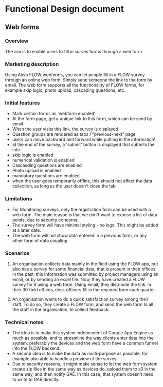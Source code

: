 # Functional Design document

Web forms
-------------

### Overview
The aim is to enable users to fill in survey forms through a web form

### Marketing description
Using Akvo FLOW webforms, you can let people fill in a FLOW survey through an online web form. Simply send someone the link to the form by email. The web form supports all the functionality of FLOW forms, for example skip logic, photo upload, cascading questions, etc.

### Initial features
* Mark certain forms as 'webform enabled'
* At the form page, get a unique link to this form, which can be send by email
* When the user visits this link, the survey is displayed
* Question groups are rendered as tabs / "previous-next" page
* users can move backward and forward while putting in the information\
* at the end of the survey, a 'submit' button is displayed that submits the info
* skip logic is enabled
* numerical validation is enabled
* Cascasding questions are enabled
* Photo upload is enabled
* mandatory questions are enabled
* when the user goes temporarily offline, this should not affect the data collection, as long as the user doesn't close the tab

### Limitations
* For Monitoring surveys, only the registration form can be used with a web form. The main reason is that we don't want to expose a list of data points, due to security concerns. 
* The survey form will have minimal styling - no logo. This might be added at a later date.
* The web form will not show data entered in a previous form, or any other form of data coupling.

### Scenarios
1. An organisation collects data mainly in the field using the FLOW app, but also has a survey for some financial data, that is present in their offices. In the past, this information was submitted by project managers using an email, or by sending an excel file. Now, they have created a FLOW survey for it using a web form. Using email, they distribute the link. In their 30 field offices, desk officers fill in the required form each quarter.

2. An organisation wants to do a quick satisfaction survey among their staff. To do so, they create a FLOW form, and send the web form to all the staff in the organisation, to collect feedback.

### Technical notes
* The idea is to make this system independent of Google App Engine as much as possible, and to streamline the way clients enter data into the system: preferably the devices and the web form have a common funnel into the FLOW backend.
* A second idea is to make the data as multi-purpose as possible, for example also able to handle a preview of the survey.
* Due to security reasons, it might make sense to let the web form system create zip files in the same way as devices do, upload them to s3 in the same way, and then notify GAE. In this case, that system doesn't need to write to GAE directly.